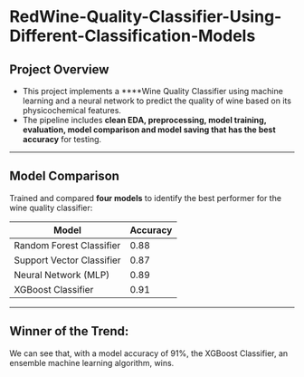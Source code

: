 # RedWine-Quality-Classifier-Using-Different-Classification-Models

## Project Overview

- This project implements a ****Wine Quality Classifier using machine learning and a neural network to predict the quality of wine based on its physicochemical features.
- The pipeline includes **clean EDA, preprocessing, model training, evaluation, model comparison and model saving that has the best accuracy** for testing.

---
## Model Comparison

Trained and compared **four models** to identify the best performer for the wine quality classifier:

| Model                     | Accuracy |
|---------------------------|----------|
| Random Forest Classifier  | 0.88     |
| Support Vector Classifier | 0.87     |
| Neural Network (MLP)      | 0.89     |
| XGBoost Classifier        | 0.91     |

---
## Winner of the Trend:
We can see that, with a model accuracy of 91%, the XGBoost Classifier, an ensemble machine learning algorithm, wins.
